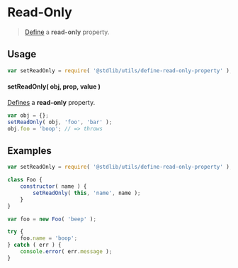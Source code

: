 Read-Only
===
> [Define][define-property] a __read-only__ property.


<!-- <usage> -->
## Usage

``` javascript
var setReadOnly = require( '@stdlib/utils/define-read-only-property' );
```

#### setReadOnly( obj, prop, value )

[Defines][define-property] a __read-only__ property.

``` javascript
var obj = {};
setReadOnly( obj, 'foo', 'bar' );
obj.foo = 'boop'; // => throws
```
<!-- </usage> -->


<!-- <examples> -->
## Examples

``` javascript
var setReadOnly = require( '@stdlib/utils/define-read-only-property' );

class Foo {
	constructor( name ) {
		setReadOnly( this, 'name', name );
	}
}

var foo = new Foo( 'beep' );

try {
	foo.name = 'boop';
} catch ( err ) {
	console.error( err.message );
}
```
<!-- </examples> -->


<!-- <links> -->
[define-property]: https://developer.mozilla.org/en-US/docs/Web/JavaScript/Reference/Global_Objects/Object/defineProperty
<!-- </links> -->
